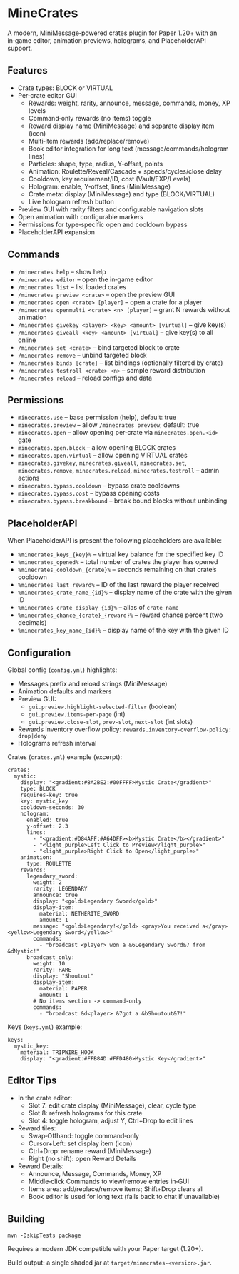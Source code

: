 # MineCrates

A modern, MiniMessage‑powered crates plugin for Paper 1.20+ with an in‑game editor, animation previews, holograms, and PlaceholderAPI support.

## Features

- Crate types: BLOCK or VIRTUAL
- Per‑crate editor GUI
  - Rewards: weight, rarity, announce, message, commands, money, XP levels
  - Command‑only rewards (no items) toggle
  - Reward display name (MiniMessage) and separate display item (icon)
  - Multi‑item rewards (add/replace/remove)
  - Book editor integration for long text (message/commands/hologram lines)
  - Particles: shape, type, radius, Y‑offset, points
  - Animation: Roulette/Reveal/Cascade + speeds/cycles/close delay
  - Cooldown, key requirement/ID, cost (Vault/EXP/Levels)
  - Hologram: enable, Y‑offset, lines (MiniMessage)
  - Crate meta: display (MiniMessage) and type (BLOCK/VIRTUAL)
  - Live hologram refresh button
- Preview GUI with rarity filters and configurable navigation slots
- Open animation with configurable markers
- Permissions for type‑specific open and cooldown bypass
- PlaceholderAPI expansion

## Commands

- `/minecrates help` – show help
- `/minecrates editor` – open the in‑game editor
- `/minecrates list` – list loaded crates
- `/minecrates preview <crate>` – open the preview GUI
- `/minecrates open <crate> [player]` – open a crate for a player
- `/minecrates openmulti <crate> <n> [player]` – grant N rewards without animation
- `/minecrates givekey <player> <key> <amount> [virtual]` – give key(s)
- `/minecrates giveall <key> <amount> [virtual]` – give key(s) to all online
- `/minecrates set <crate>` – bind targeted block to crate
- `/minecrates remove` – unbind targeted block
- `/minecrates binds [crate]` – list bindings (optionally filtered by crate)
- `/minecrates testroll <crate> <n>` – sample reward distribution
- `/minecrates reload` – reload configs and data

## Permissions

- `minecrates.use` – base permission (help), default: true
- `minecrates.preview` – allow `/minecrates preview`, default: true
- `minecrates.open` – allow opening per‑crate via `minecrates.open.<id>` gate
- `minecrates.open.block` – allow opening BLOCK crates
- `minecrates.open.virtual` – allow opening VIRTUAL crates
- `minecrates.givekey`, `minecrates.giveall`, `minecrates.set`, `minecrates.remove`, `minecrates.reload`, `minecrates.testroll` – admin actions
- `minecrates.bypass.cooldown` – bypass crate cooldowns
- `minecrates.bypass.cost` – bypass opening costs
- `minecrates.bypass.breakbound` – break bound blocks without unbinding

## PlaceholderAPI

When PlaceholderAPI is present the following placeholders are available:

- `%minecrates_keys_{key}%` – virtual key balance for the specified key ID
- `%minecrates_opened%` – total number of crates the player has opened
- `%minecrates_cooldown_{crate}%` – seconds remaining on that crate’s cooldown
- `%minecrates_last_reward%` – ID of the last reward the player received
- `%minecrates_crate_name_{id}%` – display name of the crate with the given ID
- `%minecrates_crate_display_{id}%` – alias of `crate_name`
- `%minecrates_chance_{crate}_{reward}%` – reward chance percent (two decimals)
- `%minecrates_key_name_{id}%` – display name of the key with the given ID

## Configuration

Global config (`config.yml`) highlights:

- Messages prefix and reload strings (MiniMessage)
- Animation defaults and markers
- Preview GUI:
  - `gui.preview.highlight-selected-filter` (boolean)
  - `gui.preview.items-per-page` (int)
  - `gui.preview.close-slot`, `prev-slot`, `next-slot` (int slots)
- Rewards inventory overflow policy: `rewards.inventory-overflow-policy: drop|deny`
- Holograms refresh interval

Crates (`crates.yml`) example (excerpt):

```
crates:
  mystic:
    display: "<gradient:#8A2BE2:#00FFFF>Mystic Crate</gradient>"
    type: BLOCK
    requires-key: true
    key: mystic_key
    cooldown-seconds: 30
    hologram:
      enabled: true
      y-offset: 2.3
      lines:
        - "<gradient:#D84AFF:#A64DFF><b>Mystic Crate</b></gradient>"
        - "<light_purple>Left Click to Preview</light_purple>"
        - "<light_purple>Right Click to Open</light_purple>"
    animation:
      type: ROULETTE
    rewards:
      legendary_sword:
        weight: 2
        rarity: LEGENDARY
        announce: true
        display: "<gold>Legendary Sword</gold>"
        display-item:
          material: NETHERITE_SWORD
          amount: 1
        message: "<gold>Legendary!</gold> <gray>You received a</gray> <yellow>Legendary Sword</yellow>"
        commands:
          - "broadcast <player> won a &6Legendary Sword&7 from &dMystic!"
      broadcast_only:
        weight: 10
        rarity: RARE
        display: "Shoutout"
        display-item:
          material: PAPER
          amount: 1
        # No items section -> command-only
        commands:
          - "broadcast &d<player> &7got a &bShoutout&7!"
```

Keys (`keys.yml`) example:

```
keys:
  mystic_key:
    material: TRIPWIRE_HOOK
    display: "<gradient:#FFB84D:#FFD480>Mystic Key</gradient>"
```

## Editor Tips

- In the crate editor:
  - Slot 7: edit crate display (MiniMessage), clear, cycle type
  - Slot 8: refresh holograms for this crate
  - Slot 4: toggle hologram, adjust Y, Ctrl+Drop to edit lines
- Reward tiles:
  - Swap‑Offhand: toggle command‑only
  - Cursor+Left: set display item (icon)
  - Ctrl+Drop: rename reward (MiniMessage)
  - Right (no shift): open Reward Details
- Reward Details:
  - Announce, Message, Commands, Money, XP
  - Middle‑click Commands to view/remove entries in‑GUI
  - Items area: add/replace/remove items; Shift+Drop clears all
  - Book editor is used for long text (falls back to chat if unavailable)

## Building

```
mvn -DskipTests package
```

Requires a modern JDK compatible with your Paper target (1.20+).

Build output: a single shaded jar at `target/minecrates-<version>.jar`.
